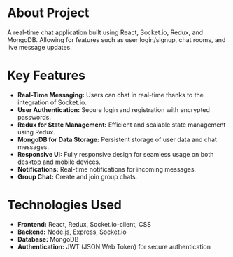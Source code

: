 # About Project
A real-time chat application built using React, Socket.io, Redux, and MongoDB.  Allowing for features such as user login/signup, chat rooms, and live message updates.

# Key Features
* **Real-Time Messaging:** Users can chat in real-time thanks to the integration of Socket.io.
* **User Authentication:** Secure login and registration with encrypted passwords.
* **Redux for State Management:** Efficient and scalable state management using Redux.
* **MongoDB for Data Storage:** Persistent storage of user data and chat messages.
* **Responsive UI:** Fully responsive design for seamless usage on both desktop and mobile devices.
* **Notifications:** Real-time notifications for incoming messages.
* **Group Chat:** Create and join group chats.

# Technologies Used
* **Frontend:** React, Redux, Socket.io-client, CSS
* **Backend:** Node.js, Express, Socket.io
* **Database:** MongoDB
* **Authentication:** JWT (JSON Web Token) for secure authentication
